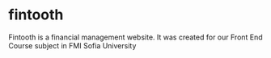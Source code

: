 # fintooth
Fintooth is a financial management website. It was created for our Front End Course subject in FMI Sofia University
